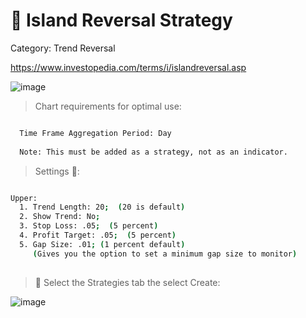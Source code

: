 # 🚀 Island Reversal Strategy

Category: Trend Reversal

https://www.investopedia.com/terms/i/islandreversal.asp

![image](https://github.com/2187Nick/thinkscript/assets/75052782/3d8478c9-4977-42e3-9821-54b1cc701f07)


> Chart requirements for optimal use:
```bash

  Time Frame Aggregation Period: Day
  
  Note: This must be added as a strategy, not as an indicator.
```

> Settings 👷‍:

```bash

Upper:
  1. Trend Length: 20;  (20 is default)
  2. Show Trend: No;
  3. Stop Loss: .05;  (5 percent)
  4. Profit Target: .05;  (5 percent)
  5. Gap Size: .01; (1 percent default)
     (Gives you the option to set a minimum gap size to monitor)
  

 ```
 
 > 🧪 Select the Strategies tab the select Create:
 
 ![image](https://github.com/2187Nick/thinkscript/assets/75052782/e86e73e0-7ef7-4468-9f0a-b5be91f42c79)










